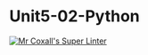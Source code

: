 # Unit5-02-Python
[![Mr Coxall's Super Linter](https://github.com/ICS3U-Programming-Adwok-k/Unit5-02-Python/workflows/Mr%20Coxall's%20Super%20Linter/badge.svg)](https://github.com/ICS3U-Programming-Adwok-k/Unit5-02-Python/actions/)
